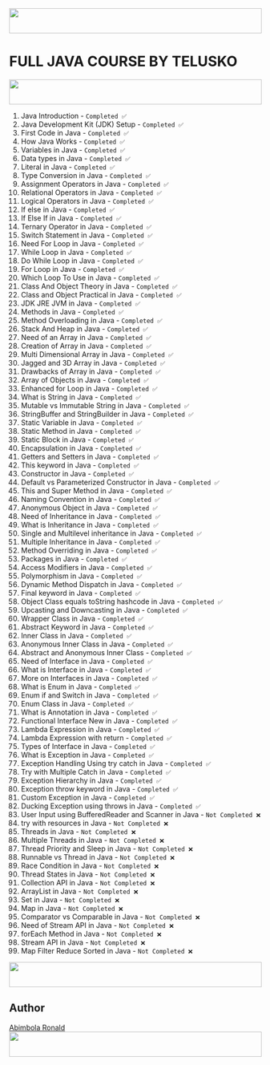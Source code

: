 <img width="100%" height="50" src="https://i.imgur.com/dBaSKWF.gif" />

# FULL JAVA COURSE BY TELUSKO
<img width="100%" height="50" src="https://i.imgur.com/dBaSKWF.gif" />

1. Java Introduction - `Completed ✅`
2. Java Development Kit (JDK) Setup - `Completed ✅`
3. First Code in Java - `Completed ✅`
4. How Java Works - `Completed ✅`
5. Variables in Java - `Completed ✅`
6. Data types in Java - `Completed ✅`
7. Literal in Java - `Completed ✅`
8. Type Conversion in Java - `Completed ✅`
9. Assignment Operators in Java - `Completed ✅`
10. Relational Operators in Java - `Completed ✅`
11. Logical Operators in Java - `Completed ✅`
12. If else in Java - `Completed ✅`
13. If Else If in Java - `Completed ✅`
14. Ternary Operator in Java - `Completed ✅`
15. Switch Statement in Java - `Completed ✅`
16. Need For Loop in Java - `Completed ✅`
17. While Loop in Java - `Completed ✅`
18. Do While Loop in Java - `Completed ✅`
19. For Loop in Java - `Completed ✅`
20. Which Loop To Use in Java - `Completed ✅`
21. Class And Object Theory in Java - `Completed ✅`
22. Class and Object Practical in Java - `Completed ✅`
23. JDK JRE JVM in Java - `Completed ✅`
24. Methods in Java - `Completed ✅`
25. Method Overloading in Java - `Completed ✅`
26. Stack And Heap in Java - `Completed ✅`
27. Need of an Array in Java - `Completed ✅`
28. Creation of Array in Java - `Completed ✅`
29. Multi Dimensional Array in Java - `Completed ✅`
30. Jagged and 3D Array in Java - `Completed ✅`
31. Drawbacks of Array in Java - `Completed ✅`
32. Array of Objects in Java - `Completed ✅`
33. Enhanced for Loop in Java - `Completed ✅`
34. What is String in Java - `Completed ✅`
35. Mutable vs Immutable String in Java - `Completed ✅`
36. StringBuffer and StringBuilder in Java - `Completed ✅`
37. Static Variable in Java - `Completed ✅`
38. Static Method in Java - `Completed ✅`
39. Static Block in Java - `Completed ✅`
40. Encapsulation in Java - `Completed ✅`
41. Getters and Setters in Java - `Completed ✅`
42. This keyword in Java - `Completed ✅`
43. Constructor in Java - `Completed ✅`
44. Default vs Parameterized Constructor in Java - `Completed ✅`
45. This and Super Method in Java - `Completed ✅`
46. Naming Convention in Java - `Completed ✅`
47. Anonymous Object in Java - `Completed ✅`
48. Need of Inheritance in Java - `Completed ✅`
49. What is Inheritance in Java - `Completed ✅`
50. Single and Multilevel inheritance in Java - `Completed ✅`
51. Multiple Inheritance in Java - `Completed ✅`
52. Method Overriding in Java - `Completed ✅`
53. Packages in Java - `Completed ✅`
54. Access Modifiers in Java - `Completed ✅`
55. Polymorphism in Java - `Completed ✅`
56. Dynamic Method Dispatch in Java - `Completed ✅`
57. Final keyword in Java - `Completed ✅`
58. Object Class equals toString hashcode in Java - `Completed ✅`
59. Upcasting and Downcasting in Java - `Completed ✅`
60. Wrapper Class in Java - `Completed ✅`
61. Abstract Keyword in Java - `Completed ✅`
62. Inner Class in Java - `Completed ✅`
63. Anonymous Inner Class in Java - `Completed ✅`
64. Abstract and Anonymous Inner Class - `Completed ✅`
65. Need of Interface in Java - `Completed ✅`
66. What is Interface in Java - `Completed ✅`
67. More on Interfaces in Java - `Completed ✅`
68. What is Enum in Java - `Completed ✅`
69. Enum if and Switch in Java - `Completed ✅`
70. Enum Class in Java - `Completed ✅`
71. What is Annotation in Java - `Completed ✅`
72. Functional Interface New in Java - `Completed ✅`
73. Lambda Expression in Java - `Completed ✅`
74. Lambda Expression with return - `Completed ✅`
75. Types of Interface in Java - `Completed ✅`
76. What is Exception in Java - `Completed ✅`
77. Exception Handling Using try catch in Java - `Completed ✅`
78. Try with Multiple Catch in Java - `Completed ✅`
79. Exception Hierarchy in Java - `Completed ✅`
80. Exception throw keyword in Java - `Completed ✅`
81. Custom Exception in Java - `Completed ✅`
82. Ducking Exception using throws in Java - `Completed ✅`
83. User Input using BufferedReader and Scanner in Java - `Not Completed ❌`
84. try with resources in Java - `Not Completed ❌`
85. Threads in Java - `Not Completed ❌`
86. Multiple Threads in Java - `Not Completed ❌`
87. Thread Priority and Sleep in Java - `Not Completed ❌`
88. Runnable vs Thread in Java - `Not Completed ❌`
89. Race Condition in Java - `Not Completed ❌`
90. Thread States in Java - `Not Completed ❌`
91. Collection API in Java - `Not Completed ❌`
92. ArrayList in Java - `Not Completed ❌`
93. Set in Java - `Not Completed ❌`
94. Map in Java - `Not Completed ❌`
95. Comparator vs Comparable in Java - `Not Completed ❌`
96. Need of Stream API in Java - `Not Completed ❌`
97. forEach Method in Java - `Not Completed ❌`
98. Stream API in Java - `Not Completed ❌`
99. Map Filter Reduce Sorted in Java - `Not Completed ❌`


<img width="100%" height="50" src="https://i.imgur.com/dBaSKWF.gif" />

## Author
[Abimbola Ronald](https://www.linkedin.com/in/abimbola-ronald-977299224/)
<img width="100%" height="50" src="https://i.imgur.com/dBaSKWF.gif" />
